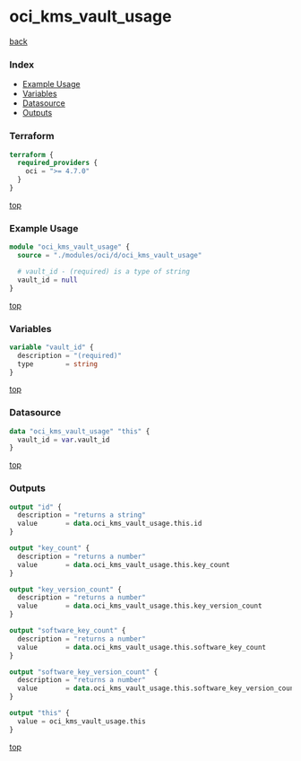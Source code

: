 # oci_kms_vault_usage

[back](../oci.md)

### Index

- [Example Usage](#example-usage)
- [Variables](#variables)
- [Datasource](#datasource)
- [Outputs](#outputs)

### Terraform

```terraform
terraform {
  required_providers {
    oci = ">= 4.7.0"
  }
}
```

[top](#index)

### Example Usage

```terraform
module "oci_kms_vault_usage" {
  source = "./modules/oci/d/oci_kms_vault_usage"

  # vault_id - (required) is a type of string
  vault_id = null
}
```

[top](#index)

### Variables

```terraform
variable "vault_id" {
  description = "(required)"
  type        = string
}
```

[top](#index)

### Datasource

```terraform
data "oci_kms_vault_usage" "this" {
  vault_id = var.vault_id
}
```

[top](#index)

### Outputs

```terraform
output "id" {
  description = "returns a string"
  value       = data.oci_kms_vault_usage.this.id
}

output "key_count" {
  description = "returns a number"
  value       = data.oci_kms_vault_usage.this.key_count
}

output "key_version_count" {
  description = "returns a number"
  value       = data.oci_kms_vault_usage.this.key_version_count
}

output "software_key_count" {
  description = "returns a number"
  value       = data.oci_kms_vault_usage.this.software_key_count
}

output "software_key_version_count" {
  description = "returns a number"
  value       = data.oci_kms_vault_usage.this.software_key_version_count
}

output "this" {
  value = oci_kms_vault_usage.this
}
```

[top](#index)